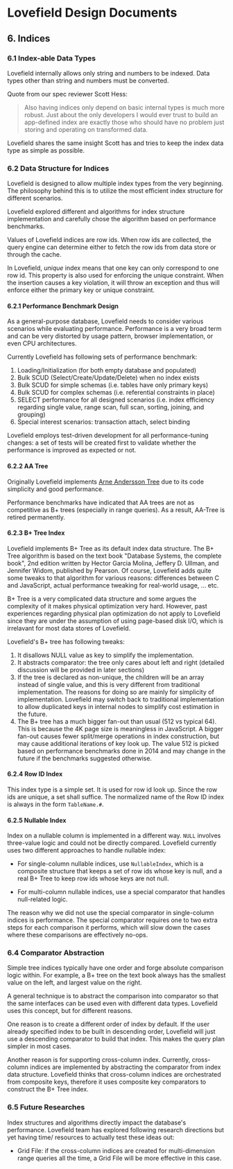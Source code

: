 # Lovefield Design Documents

## 6. Indices

### 6.1 Index-able Data Types

Lovefield internally allows only string and numbers to be indexed. Data types
other than string and numbers must be converted.

Quote from our spec reviewer Scott Hess:

> Also having indices only depend on basic internal types is much more robust.
> Just about the only developers I would ever trust to build an app-defined
> index are exactly those who should have no problem just storing and operating
> on transformed data.

Lovefield shares the same insight Scott has and tries to keep the index data
type as simple as possible.

### 6.2 Data Structure for Indices

Lovefield is designed to allow multiple index types from the very beginning.
The philosophy behind this is to utilize the most efficient index structure
for different scenarios.

Lovefield explored different and algorithms for index structure implementation
and carefully chose the algorithm based on performance benchmarks.

Values of Lovefield indices are row ids. When row ids are collected, the query
engine can determine either to fetch the row ids from data store or through the
cache.

In Lovefield, *unique* index means that one key can only correspond to one row
id. This property is also used for enforcing the unique constraint. When the
insertion causes a key violation, it will throw an exception and thus will
enforce either the primary key or unique constraint.

#### 6.2.1 Performance Benchmark Design

As a general-purpose database, Lovefield needs to consider various scenarios
while evaluating performance. Performance is a very broad term and can be very
distorted by usage pattern, browser implementation, or even CPU architectures.

Currently Lovefield has following sets of performance benchmark:

1. Loading/Initialization (for both empty database and populated)
2. Bulk SCUD (Select/Create/Update/Delete) when no index exists
3. Bulk SCUD for simple schemas (i.e. tables have only primary keys)
4. Bulk SCUD for complex schemas (i.e. referential constraints in place)
5. SELECT performance for all designed scenarios (i.e. index efficiency
   regarding single value, range scan, full scan, sorting, joining, and
   grouping)
6. Special interest scenarios: transaction attach, select binding

Lovefield employs test-driven development for all performance-tuning changes:
a set of tests will be created first to validate whether the performance is
improved as expected or not.

#### 6.2.2 AA Tree

Originally Lovefield implements
[Arne Andersson Tree](http://user.it.uu.se/~arnea/abs/simp.html) due to its
code simplicity and good performance.

Performance benchmarks have indicated that AA trees are not as competitive as
B+ trees (especially in range queries). As a result, AA-Tree is retired
permanently.

#### 6.2.3 B+ Tree Index

Lovefield implements B+ Tree as its default index data structure. The B+ Tree
algorithm is based on the text book "Database Systems, the complete book", 2nd
edition written by Hector Garcia Molina, Jeffery D. Ullman, and Jennifer Widom,
published by Pearson. Of course, Lovefield adds quite some tweaks to that
algorithm for various reasons: differences between C and JavaScript, actual
performance tweaking for real-world usage, ... etc.

B+ Tree is a very complicated data structure and some argues the complexity
of it makes physical optimization very hard. However, past experiences regarding
physical plan optimization do not apply to Lovefield since they are under the
assumption of using page-based disk I/O, which is irrelavant for most data
stores of Lovefield.

Lovefield's B+ tree has following tweaks:

1. It disallows NULL value as key to simplify the implementation.
2. It abstracts comparator: the tree only cares about left and right (detailed
   discussion will be provided in later sections)
3. If the tree is declared as non-unique, the children will be an array instead
   of single value, and this is very different from traditional implementation.
   The reasons for doing so are mainly for simplicity of implementation.
   Lovefield may switch back to traditional implementation to allow duplicated
   keys in internal nodes to simplify cost estimation in the future.
4. The B+ tree has a much bigger fan-out than usual (512 vs typical 64). This is
   because the 4K page size is meaningless in JavaScript. A bigger fan-out
   causes fewer split/merge operations in index construction, but may cause
   additional iterations of key look up. The value 512 is picked based on
   performance benchmarks done in 2014 and may change in the future if the
   benchmarks suggested otherwise.

#### 6.2.4 Row ID Index

This index type is a simple set. It is used for row id look up. Since the row
ids are unique, a set shall suffice. The normalized name of the Row ID index is
always in the form `TableName.#`.

#### 6.2.5 Nullable Index

Index on a nullable column is implemented in a different way. `NULL` involves
three-value logic and could not be directly compared. Lovefield currently uses
two different approaches to handle nullable index:

* For single-column nullable indices, use `NullableIndex`, which is a composite
  structure that keeps a set of row ids whose key is null, and a real B+ Tree
  to keep row ids whose keys are not null.

* For multi-column nullable indices, use a special comparator that handles
  null-related logic.

The reason why we did not use the special comparator in single-column indices is
performance. The special comparator requires one to two extra steps for each
comparison it performs, which will slow down the cases where these comparisons
are effectively no-ops.


### 6.4 Comparator Abstraction

Simple tree indices typically have one order and forge absolute comparison logic
within. For example, a B+ tree on the text book always has the smallest value
on the left, and largest value on the right.

A general technique is to abstract the comparison into comparator so that the
same interfaces can be used even with different data types. Lovefield uses this
concept, but for different reasons.

One reason is to create a different order of index by default. If the user
already specified index to be built in descending order, Lovefield will just use
a descending comparator to build that index. This makes the query plan simpler
in most cases.

Another reason is for supporting cross-column index. Currently, cross-column
indices are implemented by abstracting the comparator from index data
structure. Lovefield thinks that cross-column indices are orchestrated from
composite keys, therefore it uses composite key comparators to construct the
B+ Tree index.

### 6.5 Future Researches

Index structures and algorithms directly impact the database's performance.
Lovefield team has explored following research directions but yet having time/
resources to actually test these ideas out:

* Grid File: if the cross-column indices are created for multi-dimension range
  queries all the time, a Grid File will be more effective in this case.

